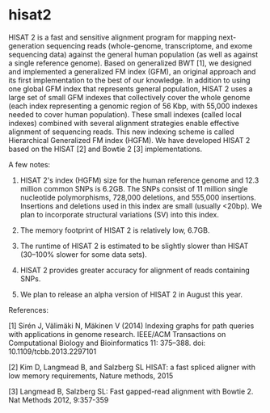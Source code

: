 # hisat2 
HISAT 2 is a fast and sensitive alignment program for mapping next-generation sequencing reads (whole-genome, transcriptome, and exome sequencing data) against the general human population (as well as against a single reference genome). Based on generalized BWT [1], we designed and implemented a generalized FM index (GFM), an original approach and its first implementation to the best of our knowledge. In addition to using one global GFM index that represents general population, HISAT 2 uses a large set of small GFM indexes that collectively cover the whole genome (each index representing a genomic region of 56 Kbp, with 55,000 indexes needed to cover human population). These small indexes (called local indexes) combined with several alignment strategies enable effective alignment of sequencing reads. This new indexing scheme is called Hierarchical Generalized FM index (HGFM). We have developed HISAT 2 based on the HISAT [2] and Bowtie 2 [3] implementations.

A few notes: 

1) HISAT 2's index (HGFM) size for the human reference genome and 12.3 million common SNPs is 6.2GB. The SNPs consist of 11 million single nucleotide polymorphisms, 728,000 deletions, and 555,000 insertions. Insertions and deletions used in this index are small (usually <20bp). We plan to incorporate structural variations (SV) into this index.

2) The memory footprint of HISAT 2 is relatively low, 6.7GB.

3) The runtime of HISAT 2 is estimated to be slightly slower than HISAT (30–100% slower for some data sets).

4) HISAT 2 provides greater accuracy for alignment of reads containing SNPs.

5) We plan to release an alpha version of HISAT 2 in August this year.


References:

[1] Sirén J, Välimäki N, Mäkinen V (2014) Indexing graphs for path queries with applications in genome research. IEEE/ACM Transactions on Computational Biology and Bioinformatics 11: 375–388. doi: 10.1109/tcbb.2013.2297101 

[2] Kim D, Langmead B, and Salzberg SL  HISAT: a fast spliced aligner with low memory requirements, Nature methods, 2015

[3] Langmead B, Salzberg SL: Fast gapped-read alignment with Bowtie 2. Nat Methods 2012, 9:357-359
